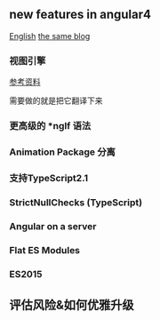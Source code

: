 ## new features in angular4 
[English](https://github.com/angular/angular/blob/master/CHANGELOG.md)
[the same blog](http://angularjs.blogspot.hk/2017/03/angular-400-now-available.html)

### 视图引擎
[参考资料](https://docs.google.com/document/d/195L4WaDSoI_kkW094LlShH6gT3B7K1GZpSBnnLkQR-g/preview#heading=h.vhnzfm8md8md)

需要做的就是把它翻译下来

### 更高级的 *ngIf 语法 

### Animation Package 分离

### 支持TypeScript2.1

### StrictNullChecks (TypeScript)

### Angular on a server

### Flat ES Modules

### ES2015

## 评估风险&如何优雅升级

